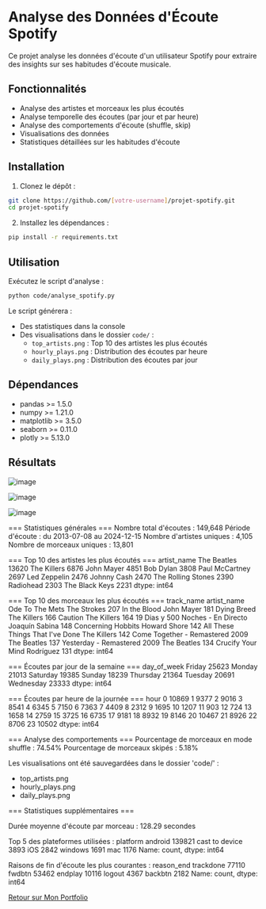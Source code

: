 # Analyse des Données d'Écoute Spotify

Ce projet analyse les données d'écoute d'un utilisateur Spotify pour extraire des insights sur ses habitudes d'écoute musicale.

## Fonctionnalités

- Analyse des artistes et morceaux les plus écoutés
- Analyse temporelle des écoutes (par jour et par heure)
- Analyse des comportements d'écoute (shuffle, skip)
- Visualisations des données
- Statistiques détaillées sur les habitudes d'écoute

## Installation

1. Clonez le dépôt :
```bash
git clone https://github.com/[votre-username]/projet-spotify.git
cd projet-spotify
```

2. Installez les dépendances :
```bash
pip install -r requirements.txt
```

## Utilisation

Exécutez le script d'analyse :
```bash
python code/analyse_spotify.py
```

Le script générera :
- Des statistiques dans la console
- Des visualisations dans le dossier `code/` :
  - `top_artists.png` : Top 10 des artistes les plus écoutés
  - `hourly_plays.png` : Distribution des écoutes par heure
  - `daily_plays.png` : Distribution des écoutes par jour

## Dépendances

- pandas >= 1.5.0
- numpy >= 1.21.0
- matplotlib >= 3.5.0
- seaborn >= 0.11.0
- plotly >= 5.13.0

## Résultats 

![image](https://github.com/user-attachments/assets/5e955e6c-6f3f-41ca-a3b5-694f75b4b976)

![image](https://github.com/user-attachments/assets/fd15638b-21ec-45ef-a9f1-b1dc5281f5ff)

![image](https://github.com/user-attachments/assets/225ce00c-aeeb-44d1-a0c7-82e5a05a6ba6)

=== Statistiques générales ===
Nombre total d'écoutes : 149,648
Période d'écoute : du 2013-07-08 au 2024-12-15
Nombre d'artistes uniques : 4,105
Nombre de morceaux uniques : 13,801

=== Top 10 des artistes les plus écoutés ===
artist_name
The Beatles           13620
The Killers            6876
John Mayer             4851
Bob Dylan              3808
Paul McCartney         2697
Led Zeppelin           2476
Johnny Cash            2470
The Rolling Stones     2390
Radiohead              2303
The Black Keys         2231
dtype: int64

=== Top 10 des morceaux les plus écoutés ===
track_name                         artist_name
Ode To The Mets                    The Strokes       207
In the Blood                       John Mayer        181
Dying Breed                        The Killers       166
Caution                            The Killers       164
19 Dias y 500 Noches - En Directo  Joaquín Sabina    148
Concerning Hobbits                 Howard Shore      142
All These Things That I've Done    The Killers       142
Come Together - Remastered 2009    The Beatles       137
Yesterday - Remastered 2009        The Beatles       134
Crucify Your Mind                  Rodríguez         131
dtype: int64

=== Écoutes par jour de la semaine ===
day_of_week
Friday       25623
Monday       21013
Saturday     19385
Sunday       18239
Thursday     21364
Tuesday      20691
Wednesday    23333
dtype: int64

=== Écoutes par heure de la journée ===
hour
0     10869
1      9377
2      9016
3      8541
4      6345
5      7150
6      7363
7      4409
8      2312
9      1695
10     1207
11      903
12      724
13     1658
14     2759
15     3725
16     6735
17     9181
18     8932
19     8146
20    10467
21     8926
22     8706
23    10502
dtype: int64

=== Analyse des comportements ===
Pourcentage de morceaux en mode shuffle : 74.54%
Pourcentage de morceaux skipés : 5.18%

Les visualisations ont été sauvegardées dans le dossier 'code/' :
- top_artists.png
- hourly_plays.png
- daily_plays.png

=== Statistiques supplémentaires ===

Durée moyenne d'écoute par morceau :
128.29 secondes

Top 5 des plateformes utilisées :
platform
android           139821
cast to device      3893
iOS                 2842
windows             1691
mac                 1176
Name: count, dtype: int64

Raisons de fin d'écoute les plus courantes :
reason_end
trackdone    77110
fwdbtn       53462
endplay      10116
logout        4367
backbtn       2182
Name: count, dtype: int64


[Retour sur Mon Portfolio](https://github.com/augu-gif/mon-portfolio-data-analyst/blob/main/README.md)
